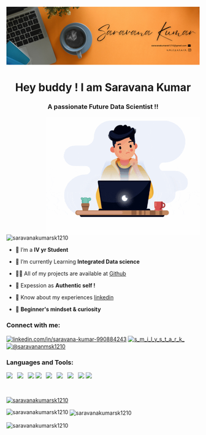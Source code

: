![logo](https://github.com/Saravanakumarsk1210/Saravanakumarsk1210/blob/main/Gray%20And%20Black%20%20Simple%20Personal%20LinkedIn%20Banner%20(4).png)
<h1 align="center">Hey buddy ! I am Saravana Kumar</h1>
<h3 align="center">A passionate Future Data Scientist !!</h3>
<img align="right" alt="coding" width="400" src="https://github.com/Saravanakumarsk1210/Saravanakumarsk1210/blob/main/github%20profile%20pic.gif">

<p align="left"> <img src="https://komarev.com/ghpvc/?username=saravanakumarsk1210&label=Profile%20views&color=0e75b6&style=flat" alt="saravanakumarsk1210" /> </p>

- 🔭 I’m a **IV yr Student**

- 🌱 I’m currently Learning **Integrated Data science**

- 👨‍💻 All of my projects are available at [Github](Saravanakumarsk1210)

- 💬 Expession as **Authentic self !**

<!--- 📩 How to reach me **saravanakumarsk1210@gmail.com**-->

- 📄 Know about my experiences [linkedin](linkedin.com/in/saravana-kumar-990884243)

- 🍏 **Beginner's mindset & curiosity**



<h3 align="left">Connect with me:</h3>
<p align="left">
<a href="https://linkedin.com/in/linkedin.com/in/saravana-kumar-990884243" target="blank"><img align="center" src="https://raw.githubusercontent.com/rahuldkjain/github-profile-readme-generator/master/src/images/icons/Social/linked-in-alt.svg" alt="linkedin.com/in/saravana-kumar-990884243" height="30" width="40" /></a>
<a href="https://instagram.com/s_m_i_l_y_s_t_a_r_k_" target="blank"><img align="center" src="https://raw.githubusercontent.com/rahuldkjain/github-profile-readme-generator/master/src/images/icons/Social/instagram.svg" alt="s_m_i_l_y_s_t_a_r_k_" height="30" width="40" /></a>
<a href="https://www.hackerearth.com/@saravananmsk1210" target="blank"><img align="center" src="https://raw.githubusercontent.com/rahuldkjain/github-profile-readme-generator/master/src/images/icons/Social/hackerearth.svg" alt="@saravananmsk1210" height="30" width="40" /></a>
</p>






<h3 align="left">Languages and Tools:</h3>

<p> 
<img height=52 src="https://cdn.worldvectorlogo.com/logos/c-1.svg"/> &nbsp;
<img height=50 src="https://cdn.worldvectorlogo.com/logos/c.svg"/> &nbsp;
<img height=50 src="https://cdn.jsdelivr.net/gh/devicons/devicon/icons/python/python-original.svg"/>
<!-- <img height=50 src="https://cdn.jsdelivr.net/gh/devicons/devicon/icons/java/java-original.svg"/> -->
<img height=50 src="https://cdn2.iconfinder.com/data/icons/coding-and-development-outline/60/SQL-Database-programming-developer-software-query-language-1024.png"/> &nbsp;
<img height=50 src="https://cdn.worldvectorlogo.com/logos/xampp.svg"/> &nbsp;
<!-- <img height=50 src="https://cdn.jsdelivr.net/gh/devicons/devicon/icons/html5/html5-original.svg" />
<img height=50 src="https://cdn.jsdelivr.net/gh/devicons/devicon/icons/css3/css3-original.svg" />-->
<img height=50 src="https://cdn.jsdelivr.net/gh/devicons/devicon/icons/github/github-original.svg"/> &nbsp;
<img height=50 src="https://cdn.worldvectorlogo.com/logos/office-2.svg"/> &nbsp;
<img height=50 src="https://cdn.jsdelivr.net/gh/devicons/devicon/icons/canva/canva-original.svg"/> 
<img height=50 src="https://cdn.worldvectorlogo.com/logos/oracle-1.svg"/> </p>
<br />
  
</p>



<p align="left"> <a href="https://github.com/ryo-ma/github-profile-trophy"><img src="https://github-profile-trophy.vercel.app/?username=saravanakumarsk1210" alt="saravanakumarsk1210" /></a> </p>




<p><img align="left" src="https://github-readme-stats.vercel.app/api/top-langs?username=saravanakumarsk1210&show_icons=true&locale=en&layout=compact" alt="saravanakumarsk1210" /></p>

<p>&nbsp;<img align="center" src="https://github-readme-stats.vercel.app/api?username=saravanakumarsk1210&show_icons=true&locale=en" alt="saravanakumarsk1210" /></p>

<p><img align="center" src="https://github-readme-streak-stats.herokuapp.com/?user=saravanakumarsk1210&" alt="saravanakumarsk1210" /></p>
